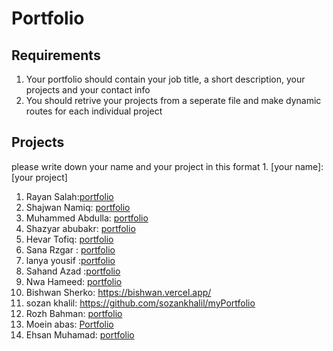 # Portfolio
## Requirements
1. Your portfolio should contain your job title, a short description, your projects and your contact info
2. You should retrive your projects from a seperate file and make dynamic routes for each individual project

## Projects
please write down your name and your project in this format 1. [your name]: [your project]

1. Rayan Salah:[portfolio](https://github.com/rayansalah11/portfolio)
2. Shajwan Namiq: [portfolio](https://github.com/Shajwan-Namiq/portfolio)
3. Muhammed Abdulla: [portfolio](https://github.com/marshallmhamad/Portfolio-Site)
4. Shazyar abubakr: [portfolio](https://github.com/shazyarabubakr/portfolio)
5. Hevar Tofiq: [portfolio](https://rageofkurd.netlify.app)
6. Sana Rzgar : [portfolio](https://github.com/Sanaa00/portfolioo.git)
7. lanya yousif :[portfolio](https://github.com/lanyayousif/Myportfolio.git)
8. Sahand Azad :[portfolio](https://github.com/SahandB99/myPortfolio)
9. Nwa Hameed: [portfolio](https://github.com/nwahameed/Portfolio)
10. Bishwan Sherko: https://bishwan.vercel.app/
11. sozan khalil: https://github.com/sozankhalil/myPortfolio
12. Rozh Bahman: [portfolio](https://github.com/rozhi-98/Protfolio-with-react-and-tailwind/tree/main)
13. Moein abas: [Portfolio](https://github.com/moein9/demo-portfolio)
14. Ehsan Muhamad: [portfolio](https://github.com/wecho12/my-portfolio)
